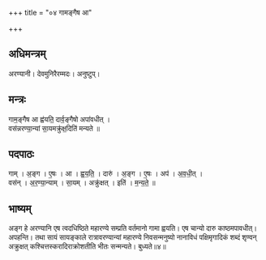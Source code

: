 +++
title = "०४ गामङ्गैष आ"

+++
## अधिमन्त्रम्
अरण्यानी। देवमुनिरैरम्मदः। अनुष्टुप्।

## मन्त्रः
गाम॒ङ्गैष आ ह्व॑यति॒ दार्व॒ङ्गैषो अपा॑वधीत् ।  
वस॑न्नरण्या॒न्यां सा॒यमक्रु॑क्ष॒दिति॑ मन्यते ॥

## पदपाठः
गाम् । अ॒ङ्ग । ए॒षः । आ । ह्व॒य॒ति॒ । दारु॑ । अ॒ङ्ग । ए॒षः । अप॑ । अ॒व॒धी॒त् ।  
वस॑न् । अ॒र॒ण्या॒न्याम् । सा॒यम् । अक्रु॑क्षत् । इति॑ । म॒न्य॒ते॒ ॥

## भाष्यम्
अङ्ग हे अरण्यानि एष त्वदधिष्ठिते महारण्ये सम्प्रति वर्तमानो गामा ह्वयति। एष चान्यो दारु काष्ठमपावधीत्। अपहन्ति। तथा सायं सायङ्काले रात्रावरण्यान्यां महारण्ये निवसन्मनुष्यो नानाविधं पक्षिमृगादिकं शब्दं शृण्वन् अक्रुक्षत् कश्चित्तस्करादिराक्रोशतीति भीतः सन्मन्यते। बुध्यते॥४॥